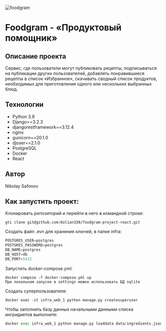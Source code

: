 ![foodgram](https://github.com/kolian338/kittygram_final/actions/workflows/main.yml/badge.svg)
# Foodgram - «Продуктовый помощник»
## Описание проекта
Cервис, где пользователи могут публиковать рецепты, подписываться на 
публикации других пользователей, добавлять понравившиеся рецепты в 
список «Избранное», скачивать сводный список продуктов, необходимых для
приготовления одного или нескольких выбранных блюд.

## Технологии
* Python 3.9
* Django==3.2.3
* djangorestframework==3.12.4 
* nginx
* gunicorn==20.1.0
* djoser==2.1.0
* PostgreSQL
* Docker
* React

## Автор
Nikolay Safonov

## Как запустить проект:
Клонировать репозиторий и перейти в него в командной строке:
```
gti clone git@github.com:Kolian338/foodgram-project-react.git
```

Создать файл .evn для хранения ключей, в папке infra:

```python
POSTGRES_USER=postgres
POSTGRES_PASSWORD=postgres
DB_NAME=postgres
DB_HOST=db
DB_PORT=5432
```
Запустить docker-compose.yml:
```
docker compose -f docker-compose.yml up
При локальном запуске в settings можно использовать БД sqlite
```
Создать суперпользователя:
```
docker exec -it infra_web_1 python manage.py createsuperuser
```
Чтобы заполнить базу данных начальными данными списка ингридиетов выполните:
```python
docker exec infra_web_1 python manage.py loaddata data/ingredients.json 
```